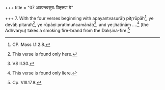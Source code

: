 +++
title = "07 अपयन्त्वसुराः पितृरूपा ये"

+++
7. With the four verses beginning with apayantvasurāḥ pitr̥rūpāh[^1], ye devāḥ pitarah[^2], ye rūpāṇi pratimuñcamānāḥ[^3], and ye jñatīnām ....[^4] (the Adhvaryu) takes a smoking fire-brand from the Dakṣina-fire.[^5]  

[^1]: CP. Mass I.1.2.8.  

[^2]: This verse is found only here.  

[^3]: VS II.30.  

[^4]: This verse is found only liere.  

[^5]: Cp. VIII.17.8.  
